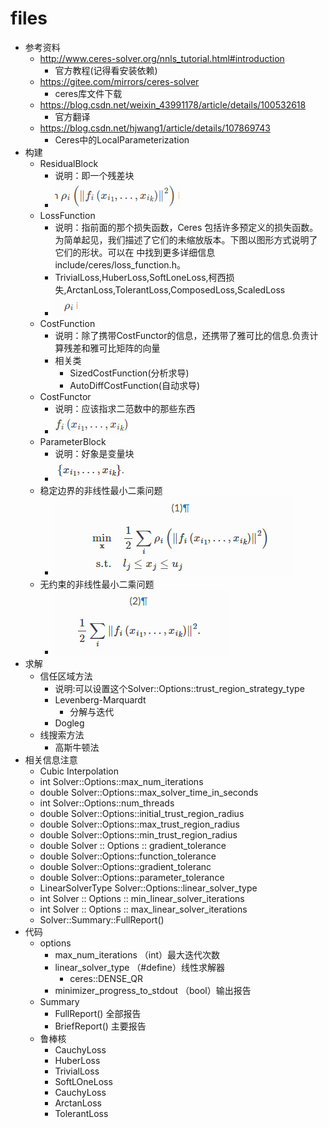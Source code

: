 # files
- 参考资料
  - http://www.ceres-solver.org/nnls_tutorial.html#introduction
    - 官方教程(记得看安装依赖)
  - https://gitee.com/mirrors/ceres-solver
    - ceres库文件下载
  - https://blog.csdn.net/weixin_43991178/article/details/100532618
    - 官方翻译
  - https://blog.csdn.net/hjwang1/article/details/107869743
    - Ceres中的LocalParameterization
- 构建
  - ResidualBlock
    - 说明：即一个残差块
    - ![](./../picture/ResidualBlock.png)
  - LossFunction
    - 说明：指前面的那个损失函数，Ceres 包括许多预定义的损失函数。为简单起见，我们描述了它们的未缩放版本。下图以图形方式说明了它们的形状。可以在 中找到更多详细信息 include/ceres/loss_function.h。
    - TrivialLoss,HuberLoss,SoftLoneLoss,柯西损失,ArctanLoss,TolerantLoss,ComposedLoss,ScaledLoss
    - ![](./../picture/LossFunction.png)
  - CostFunction
    - 说明：除了携带CostFunctor的信息，还携带了雅可比的信息.负责计算残差和雅可比矩阵的向量
    - 相关类
      - SizedCostFunction(分析求导)
      - AutoDiffCostFunction(自动求导)
  - CostFunctor
    - 说明：应该指求二范数中的那些东西
    - ![](./../picture/CostFunctor.png)
  - ParameterBlock
    - 说明：好象是变量块
    - ![](./../picture/ParameterBlock.png)
  - 稳定边界的非线性最小二乘问题
    - ![](./../picture/bounds_constrained_non-linear_least_squares_problems.png)
  - 无约束的非线性最小二乘问题
    - ![](./../picture/non-linea_least_squares_problem..png)
- 求解
  - 信任区域方法
    - 说明:可以设置这个Solver::Options::trust_region_strategy_type
    - Levenberg-Marquardt
      - 分解与迭代
    - Dogleg
  - 线搜索方法
    - 高斯牛顿法
- 相关信息注意
  - Cubic Interpolation
  - int Solver::Options::max_num_iterations
  - double Solver::Options::max_solver_time_in_seconds
  - int Solver::Options::num_threads
  - double Solver::Options::initial_trust_region_radius
  - double Solver::Options::max_trust_region_radius
  - double Solver::Options::min_trust_region_radius
  - double Solver :: Options :: gradient_tolerance
  - double Solver::Options::function_tolerance 
  - double Solver::Options::gradient_toleranc
  - double Solver::Options::parameter_tolerance
  - LinearSolverType Solver::Options::linear_solver_type
  - int Solver :: Options :: min_linear_solver_iterations
  - int Solver :: Options :: max_linear_solver_iterations
  - Solver::Summary::FullReport()
- 代码
  - options
    - max_num_iterations （int）最大迭代次数
    - linear_solver_type （#define）线性求解器
      - ceres::DENSE_QR
    - minimizer_progress_to_stdout （bool）输出报告
  - Summary
    - FullReport() 全部报告
    - BriefReport() 主要报告
  - 鲁棒核
    - CauchyLoss
    - HuberLoss
    - TrivialLoss
    - SoftLOneLoss
    - CauchyLoss
    - ArctanLoss
    - TolerantLoss
